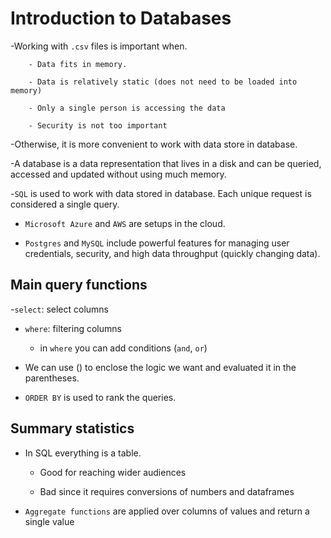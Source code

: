 # Introduction to Databases


-Working with `.csv` files is important when. 

        - Data fits in memory.

        - Data is relatively static (does not need to be loaded into memory)

        - Only a single person is accessing the data

        - Security is not too important

-Otherwise, it is more convenient to work with data store in database.

-A database is a data representation that lives in a disk and can be queried, accessed and updated without using much memory. 

-`SQL` is used to work with data stored in database. Each unique request is considered a single query.

- `Microsoft Azure` and `AWS` are setups in the cloud.

- `Postgres`  and `MySQL` include powerful features for managing user credentials, security, and high data throughput (quickly changing data).

## Main query functions

-`select`: select columns 

- `where`: filtering columns

    - in `where` you can add conditions (`and`, `or`)

- We can use () to enclose the logic we want and evaluated it in the parentheses.

- `ORDER BY` is used to rank the queries. 

## Summary statistics

- In SQL everything is a table.

    - Good for reaching wider audiences

    - Bad since it requires conversions of numbers and dataframes

- `Aggregate functions` are applied over columns of values and return a single value






